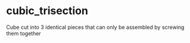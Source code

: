 # cubic_trisection
Cube cut into 3 identical pieces that can only be assembled by screwing them together
